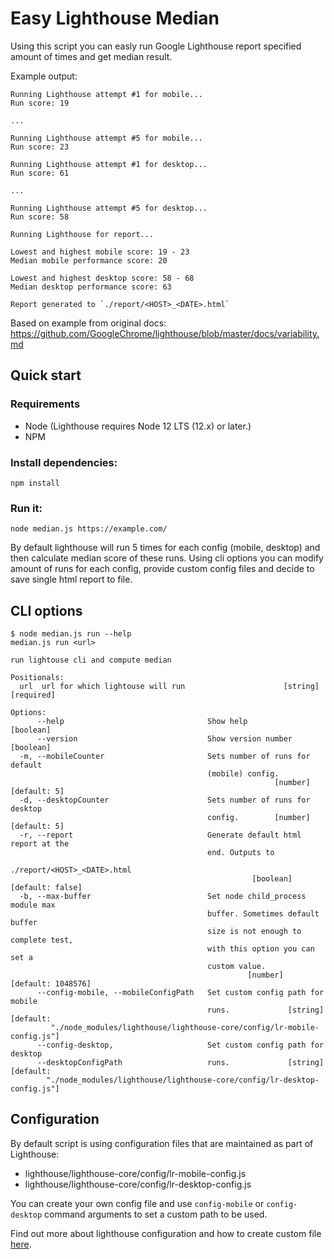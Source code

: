 # Easy Lighthouse Median

Using this script you can easly run Google Lighthouse report specified amount of times and get median result. 

Example output:
```
Running Lighthouse attempt #1 for mobile...
Run score: 19 

...

Running Lighthouse attempt #5 for mobile...
Run score: 23 

Running Lighthouse attempt #1 for desktop...
Run score: 61 

...

Running Lighthouse attempt #5 for desktop...
Run score: 58

Running Lighthouse for report... 

Lowest and highest mobile score: 19 - 23
Median mobile performance score: 20 

Lowest and highest desktop score: 58 - 68
Median desktop performance score: 63 

Report generated to `./report/<HOST>_<DATE>.html`
```

Based on example from original docs:
https://github.com/GoogleChrome/lighthouse/blob/master/docs/variability.md


## Quick start

### Requirements
- Node (Lighthouse requires Node 12 LTS (12.x) or later.)
- NPM

### Install dependencies:
```
npm install
```

### Run it:
```
node median.js https://example.com/
```

By default lighthouse will run 5 times for each config (mobile, desktop) and then calculate median score of these runs. Using cli options you can modify amount of runs for each config, provide custom config files and decide to save single html report to file.

## CLI options
```
$ node median.js run --help                                    
median.js run <url>

run lightouse cli and compute median

Positionals:
  url  url for which lightouse will run                      [string] [required]

Options:
      --help                                Show help                  [boolean]
      --version                             Show version number        [boolean]
  -m, --mobileCounter                       Sets number of runs for default
                                            (mobile) config.
                                                           [number] [default: 5]
  -d, --desktopCounter                      Sets number of runs for desktop
                                            config.        [number] [default: 5]
  -r, --report                              Generate default html report at the
                                            end. Outputs to
                                            ./report/<HOST>_<DATE>.html
                                                      [boolean] [default: false]
  -b, --max-buffer                          Set node child_process module max
                                            buffer. Sometimes default buffer
                                            size is not enough to complete test,
                                            with this option you can set a
                                            custom value.
                                                     [number] [default: 1048576]
      --config-mobile, --mobileConfigPath   Set custom config path for mobile
                                            runs.             [string] [default:
         "./node_modules/lighthouse/lighthouse-core/config/lr-mobile-config.js"]
      --config-desktop,                     Set custom config path for desktop
      --desktopConfigPath                   runs.             [string] [default:
        "./node_modules/lighthouse/lighthouse-core/config/lr-desktop-config.js"]
```

## Configuration

By default script is using configuration files that are maintained as part of Lighthouse:
- lighthouse/lighthouse-core/config/lr-mobile-config.js
- lighthouse/lighthouse-core/config/lr-desktop-config.js

You can create your own config file and use `config-mobile` or `config-desktop` command arguments to set a custom path to be used.

Find out more about lighthouse configuration and how to create custom file [here](https://github.com/GoogleChrome/lighthouse/blob/master/docs/configuration.md).

